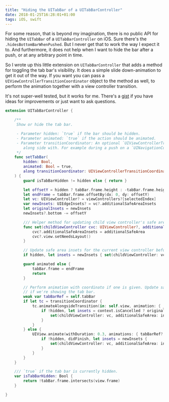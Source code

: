 ```yaml
---
title: "Hiding the UITabBar of a UITabBarController"
date: 2018-01-25T16:28:01+01:00
tags: iOS, swift
---
```


For some reason, that is beyond my imagination, there is no public API for hiding the `UITabBar` of a `UITabBarController` on iOS. Sure there's the `.hidesBottomBarWhenPushed`. But I never get that to work the way I expect it to. And furthermore, it does not help when I want to hide the bar after a push, or at any arbitrary point in time.

So I wrote up this little extension on `UITabBarController` that adds a method for toggling the tab bar's visibility. It does a simple slide down-animation to get it out of the way. If you want you can pass a `UIViewControllerTransitionCoordinator` object to the method as well, to perform the animation together with a view controller transition.

It's not super-well tested, but it works for me. There's a [gist](https://gist.github.com/simme/a44cd16f89038cbee8537b89d237386b) if you have ideas for improvements or just want to ask questions.

```swift
extension UITabBarController {

    /**
     Show or hide the tab bar.

     - Parameter hidden: `true` if the bar should be hidden.
     - Parameter animated: `true` if the action should be animated.
     - Parameter transitionCoordinator: An optional `UIViewControllerTransitionCoordinator` to perform the animation
        along side with. For example during a push on a `UINavigationController`.
     */
    func setTabBar(
        hidden: Bool,
        animated: Bool = true,
        along transitionCoordinator: UIViewControllerTransitionCoordinator? = nil
    ) {
        guard isTabBarHidden != hidden else { return }

        let offsetY = hidden ? tabBar.frame.height : -tabBar.frame.height
        let endFrame = tabBar.frame.offsetBy(dx: 0, dy: offsetY)
        let vc: UIViewController? = viewControllers?[selectedIndex]
        var newInsets: UIEdgeInsets? = vc?.additionalSafeAreaInsets
        let originalInsets = newInsets
        newInsets?.bottom -= offsetY

        /// Helper method for updating child view controller's safe area insets.
        func set(childViewController cvc: UIViewController?, additionalSafeArea: UIEdgeInsets) {
            cvc?.additionalSafeAreaInsets = additionalSafeArea
            cvc?.view.setNeedsLayout()
        }

        // Update safe area insets for the current view controller before the animation takes place when hiding the bar.
        if hidden, let insets = newInsets { set(childViewController: vc, additionalSafeArea: insets) }

        guard animated else {
            tabBar.frame = endFrame
            return
        }

        // Perform animation with coordinato if one is given. Update safe area insets _after_ the animation is complete,
        // if we're showing the tab bar.
        weak var tabBarRef = self.tabBar
        if let tc = transitionCoordinator {
            tc.animateAlongsideTransition(in: self.view, animation: { _ in tabBarRef?.frame = endFrame }) { context in
                if !hidden, let insets = context.isCancelled ? originalInsets : newInsets {
                    set(childViewController: vc, additionalSafeArea: insets)
                }
            }
        } else {
            UIView.animate(withDuration: 0.3, animations: { tabBarRef?.frame = endFrame }) { didFinish in
                if !hidden, didFinish, let insets = newInsets {
                    set(childViewController: vc, additionalSafeArea: insets)
                }
            }
        }
    }

    /// `true` if the tab bar is currently hidden.
    var isTabBarHidden: Bool {
        return !tabBar.frame.intersects(view.frame)
    }

}
```